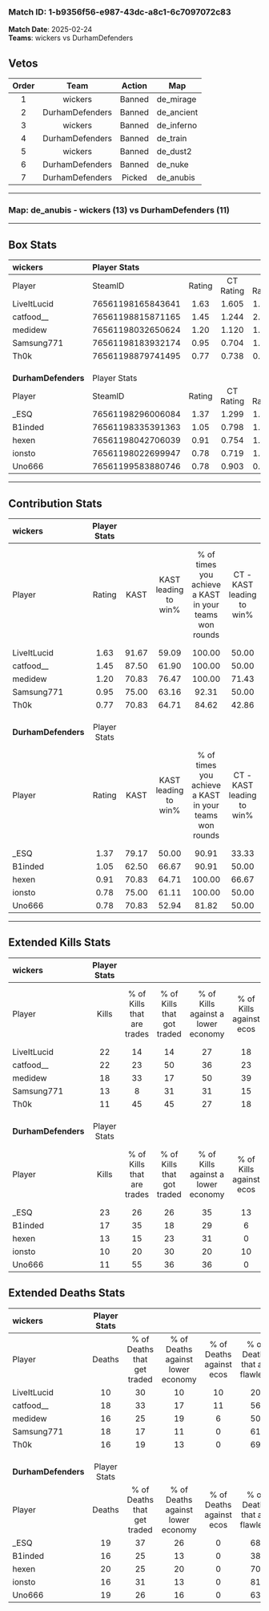 ### Match ID: 1-b9356f56-e987-43dc-a8c1-6c7097072c83  
**Match Date**: 2025-02-24  
**Teams**: wickers vs DurhamDefenders  

## Vetos  

| Order | Team | Action | Map |
| :---: | :--: | :----: | --- |
| 1 | wickers | Banned | de_mirage |
| 2 | DurhamDefenders | Banned | de_ancient |
| 3 | wickers | Banned | de_inferno |
| 4 | DurhamDefenders | Banned | de_train |
| 5 | wickers | Banned | de_dust2 |
| 6 | DurhamDefenders | Banned | de_nuke |
| 7 | DurhamDefenders | Picked | de_anubis |

---  

### **Map**: de_anubis - wickers (13) vs DurhamDefenders (11)  
---  

## Box Stats  

| **wickers**         | Player Stats      |        |           |          |       |       |       |         |        |      |     |
| :- | :- | :-: | :-: | :-: | :-: | :-: | :-: | :-: | :-: | :-: | :-: |
| Player              | SteamID           | Rating | CT Rating | T Rating | KAST  |  ADR  | Kills | Assists | Deaths | K/D  | HS% |
| LiveItLucid         | 76561198165843641 |  1.63  |   1.605   |  1.805   | 91.67 | 95.8  |  22   |    5    |   10   | 2.20 | 50  |
| catfood__           | 76561198815871165 |  1.45  |   1.244   |  2.212   | 87.50 | 104.1 |  22   |    5    |   18   | 1.22 | 54  |
| medidew             | 76561198032650624 |  1.20  |   1.120   |  1.626   | 70.83 | 94.5  |  18   |    7    |   16   | 1.13 | 55  |
| Samsung771          | 76561198183932174 |  0.95  |   0.704   |  1.393   | 75.00 | 73.5  |  13   |    9    |   18   | 0.72 | 61  |
| Th0k                | 76561198879741495 |  0.77  |   0.738   |  0.937   | 70.83 | 44.8  |  11   |    2    |   16   | 0.69 | 45  |
|                     |                   |        |           |          |       |       |       |         |        |      |     |
|                     |                   |        |           |          |       |       |       |         |        |      |     |
|                     |                   |        |           |          |       |       |       |         |        |      |     |
| **DurhamDefenders** | Player Stats      |        |           |          |       |       |       |         |        |      |     |
| Player              | SteamID           | Rating | CT Rating | T Rating | KAST  |  ADR  | Kills | Assists | Deaths | K/D  | HS% |
| _ESQ                | 76561198296006084 |  1.37  |   1.299   |  1.806   | 79.17 | 90.9  |  23   |    7    |   19   | 1.21 | 43  |
| B1inded             | 76561198335391363 |  1.05  |   0.798   |  1.491   | 62.50 | 80.6  |  17   |    5    |   16   | 1.06 | 35  |
| hexen               | 76561198042706039 |  0.91  |   0.754   |  1.436   | 70.83 | 85.7  |  13   |    8    |   20   | 0.65 | 61  |
| ionsto              | 76561198022699947 |  0.78  |   0.719   |  1.066   | 75.00 | 45.8  |  10   |    5    |   16   | 0.63 | 20  |
| Uno666              | 76561199583880746 |  0.78  |   0.903   |  0.912   | 70.83 | 58.2  |  11   |   11    |   19   | 0.58 | 36  |
---  

## Contribution Stats  

| **wickers**         | Player Stats |       |                      |                                                        |                           |                                                             |                          |                                                            |
| :- | :-: | :-: | :-: | :-: | :-: | :-: | :-: | :-: |
| Player              |    Rating    | KAST  | KAST leading to win% | % of times you achieve a KAST in your teams won rounds | CT - KAST leading to win% | CT - % of times you achieve a KAST in your teams won rounds | T - KAST leading to win% | T - % of times you achieve a KAST in your teams won rounds |
| LiveItLucid         |     1.63     | 91.67 |        59.09         |                         100.00                         |           50.00           |                           100.00                            |          66.67           |                           100.00                           |
| catfood__           |     1.45     | 87.50 |        61.90         |                         100.00                         |           50.00           |                           100.00                            |          72.73           |                           100.00                           |
| medidew             |     1.20     | 70.83 |        76.47         |                         100.00                         |           71.43           |                           100.00                            |          80.00           |                           100.00                           |
| Samsung771          |     0.95     | 75.00 |        63.16         |                         92.31                          |           50.00           |                            80.00                            |          72.73           |                           100.00                           |
| Th0k                |     0.77     | 70.83 |        64.71         |                         84.62                          |           42.86           |                            60.00                            |          80.00           |                           100.00                           |
|                     |              |       |                      |                                                        |                           |                                                             |                          |                                                            |
|                     |              |       |                      |                                                        |                           |                                                             |                          |                                                            |
|                     |              |       |                      |                                                        |                           |                                                             |                          |                                                            |
| **DurhamDefenders** | Player Stats |       |                      |                                                        |                           |                                                             |                          |                                                            |
| Player              |    Rating    | KAST  | KAST leading to win% | % of times you achieve a KAST in your teams won rounds | CT - KAST leading to win% | CT - % of times you achieve a KAST in your teams won rounds | T - KAST leading to win% | T - % of times you achieve a KAST in your teams won rounds |
| _ESQ                |     1.37     | 79.17 |        50.00         |                         90.91                          |           33.33           |                            75.00                            |          63.64           |                           100.00                           |
| B1inded             |     1.05     | 62.50 |        66.67         |                         90.91                          |           50.00           |                            75.00                            |          77.78           |                           100.00                           |
| hexen               |     0.91     | 70.83 |        64.71         |                         100.00                         |           66.67           |                           100.00                            |          63.64           |                           100.00                           |
| ionsto              |     0.78     | 75.00 |        61.11         |                         100.00                         |           50.00           |                           100.00                            |          70.00           |                           100.00                           |
| Uno666              |     0.78     | 70.83 |        52.94         |                         81.82                          |           50.00           |                           100.00                            |          55.56           |                           71.43                            |
---  

## Extended Kills Stats  

| **wickers**         | Player Stats |                            |                            |                                    |                         |                              |                                 |                                       |                    |           |
| :- | :-: | :-: | :-: | :-: | :-: | :-: | :-: | :-: | :-: | :-: |
| Player              |    Kills     | % of Kills that are trades | % of Kills that got traded | % of Kills against a lower economy | % of Kills against ecos | % of Kills that are flawless | % of Kills that are close duels | % of Kills that are assisted by flash | Pistol Round Kills | AWP Kills |
| LiveItLucid         |      22      |             14             |             14             |                 27                 |           18            |              55              |                9                |                   5                   |         0          |     3     |
| catfood__           |      22      |             23             |             50             |                 36                 |           23            |              82              |                0                |                   0                   |         3          |     4     |
| medidew             |      18      |             33             |             17             |                 50                 |           39            |              67              |               11                |                   0                   |         2          |     3     |
| Samsung771          |      13      |             8              |             31             |                 31                 |           15            |              77              |                0                |                   0                   |         0          |     1     |
| Th0k                |      11      |             45             |             45             |                 27                 |           18            |              73              |                0                |                   0                   |         0          |     0     |
|                     |              |                            |                            |                                    |                         |                              |                                 |                                       |                    |           |
|                     |              |                            |                            |                                    |                         |                              |                                 |                                       |                    |           |
|                     |              |                            |                            |                                    |                         |                              |                                 |                                       |                    |           |
| **DurhamDefenders** | Player Stats |                            |                            |                                    |                         |                              |                                 |                                       |                    |           |
| Player              |    Kills     | % of Kills that are trades | % of Kills that got traded | % of Kills against a lower economy | % of Kills against ecos | % of Kills that are flawless | % of Kills that are close duels | % of Kills that are assisted by flash | Pistol Round Kills | AWP Kills |
| _ESQ                |      23      |             26             |             26             |                 35                 |           13            |              48              |               17                |                   0                   |         0          |     1     |
| B1inded             |      17      |             35             |             18             |                 29                 |            6            |              65              |                6                |                   6                   |         0          |     1     |
| hexen               |      13      |             15             |             23             |                 31                 |            0            |              62              |                8                |                  23                   |         0          |     1     |
| ionsto              |      10      |             20             |             30             |                 20                 |           10            |              40              |                0                |                   0                   |         6          |     1     |
| Uno666              |      11      |             55             |             36             |                 36                 |            0            |              55              |                0                |                   9                   |         1          |     0     |
## Extended Deaths Stats  

| **wickers**         | Player Stats |                             |                                   |                          |                               |                            |                           |               |
| :- | :-: | :-: | :-: | :-: | :-: | :-: | :-: | :-: |
| Player              |    Deaths    | % of Deaths that get traded | % of Deaths against lower economy | % of Deaths against ecos | % of Deaths that are flawless | % of Deaths that are close | % of Deaths while blinded | Deaths to AWP |
| LiveItLucid         |      10      |             30              |                10                 |            10            |              20               |             10             |            10             |       1       |
| catfood__           |      18      |             33              |                17                 |            11            |              56               |             6              |             6             |       1       |
| medidew             |      16      |             25              |                19                 |            6             |              50               |             13             |             6             |       3       |
| Samsung771          |      18      |             17              |                11                 |            0             |              61               |             6              |             6             |       0       |
| Th0k                |      16      |             19              |                13                 |            0             |              69               |             6              |             6             |       2       |
|                     |              |                             |                                   |                          |                               |                            |                           |               |
|                     |              |                             |                                   |                          |                               |                            |                           |               |
|                     |              |                             |                                   |                          |                               |                            |                           |               |
| **DurhamDefenders** | Player Stats |                             |                                   |                          |                               |                            |                           |               |
| Player              |    Deaths    | % of Deaths that get traded | % of Deaths against lower economy | % of Deaths against ecos | % of Deaths that are flawless | % of Deaths that are close | % of Deaths while blinded | Deaths to AWP |
| _ESQ                |      19      |             37              |                26                 |            0             |              68               |             5              |             0             |       2       |
| B1inded             |      16      |             25              |                13                 |            0             |              38               |             6              |             0             |       0       |
| hexen               |      20      |             25              |                20                 |            0             |              70               |             5              |             0             |       0       |
| ionsto              |      16      |             31              |                13                 |            0             |              81               |             0              |             0             |       1       |
| Uno666              |      19      |             26              |                16                 |            0             |              63               |             5              |             5             |       2       |

